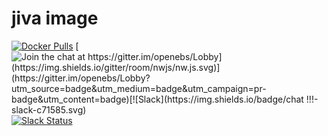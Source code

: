 # jiva image
[![Docker Pulls](https://img.shields.io/docker/pulls/prateek14/jiva-image.svg)](https://hub.docker.com/r/prateek14/jiva-image/)
[![Join the chat at https://gitter.im/openebs/Lobby](https://img.shields.io/gitter/room/nwjs/nw.js.svg)](https://gitter.im/openebs/Lobby?utm_source=badge&utm_medium=badge&utm_campaign=pr-badge&utm_content=badge)[![Slack](https://img.shields.io/badge/chat !!!-slack-c71585.svg)]( https://openebsslacksignup.herokuapp.com/)
[![Slack Status](https://openebsslacksignup.herokuapp.com/badge.svg)](https://openebsslacksignup.herokuapp.com)

